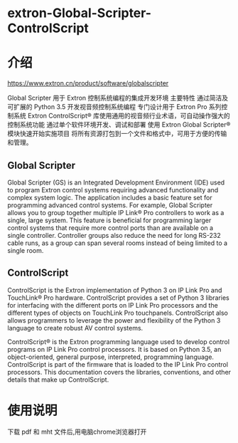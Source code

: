 # extron-Global-Scripter-ControlScript

# 介绍

https://www.extron.cn/product/software/globalscripter

Global Scripter
用于 Extron 控制系统编程的集成开发环境
主要特性
通过简洁及可扩展的 Python 3.5 开发视音频控制系统编程
专门设计用于 Extron Pro 系列控制系统
Extron ControlScript® 库使用通用的视音频行业术语，可自动操作强大的控制系统功能
通过单个软件环境开发、调试和部署
使用 Extron Global Scripter® 模块快速开始实施项目
将所有资源打包到一个文件和格式中，可用于方便的传输和管理。

## Global Scripter

Global Scripter (GS) is an Integrated Development Environment (IDE) used to program
Extron control systems requiring advanced functionality and complex system logic.
The application includes a basic feature set for programming advanced control systems. For
example, Global Scripter allows you to group together multiple IP Link® Pro controllers to
work as a single, large system. This feature is beneficial for programming larger control
systems that require more control ports than are available on a single controller. Controller
groups also reduce the need for long RS-232 cable runs, as a group can span several rooms
instead of being limited to a single room.

## ControlScript

ControlScript is the Extron implementation of Python 3 on IP Link Pro and TouchLink® Pro
hardware. ControlScript provides a set of Python 3 libraries for interfacing with the different
ports on IP Link Pro processors and the different types of objects on TouchLink Pro
touchpanels. ControlScript also allows programmers to leverage the power and flexibility of
the Python 3 language to create robust AV control systems.

ControlScript® is the Extron programming language used to develop control programs on IP Link Pro control processors. It is based on Python 3.5, an object-oriented, general purpose, interpreted, programming language. ControlScript is part of the firmware that is loaded to the IP Link Pro control processors. This documentation covers the libraries, conventions, and other details that make up ControlScript.

# 使用说明

下载 pdf 和 mht 文件后,用电脑chrome浏览器打开
